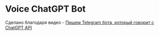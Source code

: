 # Voice ChatGPT Bot

Сделано благодаря видео - [Пишем Telegram бота, который говорит с ChatGPT API](https://www.youtube.com/watch?v=-6ufFPvp6CY)
